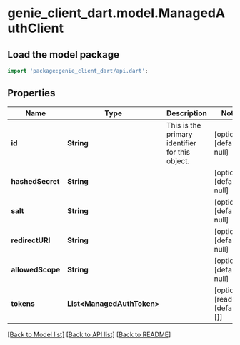 # genie_client_dart.model.ManagedAuthClient

## Load the model package
```dart
import 'package:genie_client_dart/api.dart';
```

## Properties
Name | Type | Description | Notes
------------ | ------------- | ------------- | -------------
**id** | **String** | This is the primary identifier for this object.  | [optional] [default to null]
**hashedSecret** | **String** |  | [optional] [default to null]
**salt** | **String** |  | [optional] [default to null]
**redirectURI** | **String** |  | [optional] [default to null]
**allowedScope** | **String** |  | [optional] [default to null]
**tokens** | [**List&lt;ManagedAuthToken&gt;**](ManagedAuthToken.md) |  | [optional] [readonly] [default to []]

[[Back to Model list]](../README.md#documentation-for-models) [[Back to API list]](../README.md#documentation-for-api-endpoints) [[Back to README]](../README.md)


